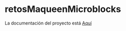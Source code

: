 # retosMaqueenMicroblocks
La documentación del proyecto está [Aquí](https://pedroruizf.github.io/retosMaqueenMicroblocks)
